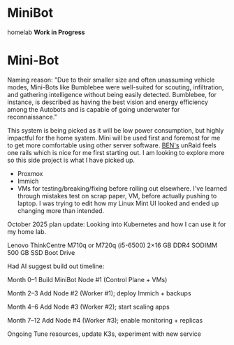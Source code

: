 # MiniBot
homelab
**Work in Progress**

# Mini-Bot
Naming reason: "Due to their smaller size and often unassuming vehicle modes, Mini-Bots like Bumblebee were well-suited for scouting, infiltration, and gathering intelligence without being easily detected. Bumblebee, for instance, is described as having the best vision and energy efficiency among the Autobots and is capable of going underwater for reconnaissance."

This system is being picked as it will be low power consumption, but highly impactful for the home system. Mini will be used first and foremost for me to get more comfortable using other server software. [BEN's](https://github.com/g-i-n-g-y/B.E.N.) unRaid feels one rails which is nice for me first starting out. I am looking to explore more so this side project is what I have picked up. 

- Proxmox
- Immich
- VMs for testing/breaking/fixing before rolling out elsewhere. I've learned through mistakes test on scrap paper, VM, before actually pushing to laptop. I was trying to edit how my Linux Mint UI looked and ended up changing more than intended.


October 2025 plan update:
Looking into Kubernetes and how I can use it for my home lab.

Lenovo ThinkCentre M710q or M720q (i5-6500)
2×16 GB DDR4 SODIMM
500 GB SSD Boot Drive

Had AI suggest build out timeline:

Month 0–1	Build MiniBot Node #1 (Control Plane + VMs)

Month 2–3	Add Node #2 (Worker #1); deploy Immich + backups

Month 4–6	Add Node #3 (Worker #2); start scaling apps

Month 7–12	Add Node #4 (Worker #3); enable monitoring + replicas

Ongoing	Tune resources, update K3s, experiment with new service
